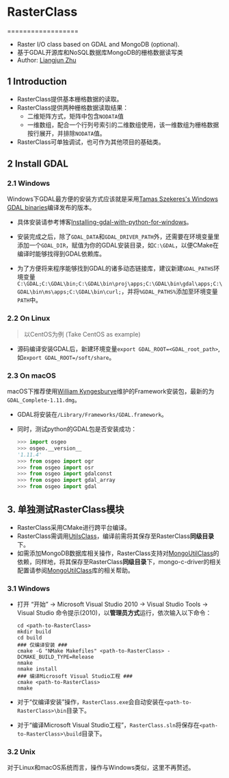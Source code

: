 # RasterClass
==================

+ Raster I/O class based on GDAL and MongoDB (optional).
+ 基于GDAL开源库和NoSQL数据库MongoDB的栅格数据读写类
+ Author: [Liangjun Zhu](http://zhulj.net)

## 1 Introduction
+ RasterClass提供基本栅格数据的读取。
+ RasterClass提供两种栅格数据读取结果：
    + 二维矩阵方式，矩阵中包含`NODATA`值
    + 一维数组，配合一个行列号索引的二维数组使用，该一维数组为栅格数据按行展开，并排除`NODATA`值。
+ RasterClass可单独调试，也可作为其他项目的基础类。

## 2 Install GDAL
### 2.1 Windows
Windows下GDAL最方便的安装方式应该就是采用[Tamas Szekeres's Windows GDAL binaries](http://www.gisinternals.com/release.php)编译发布的版本。

+ 具体安装请参考博客[Installing-gdal-with-python-for-windows](https://sandbox.idre.ucla.edu/sandbox/tutorials/installing-gdal-for-windows "installing-gdal-with-python-for-windows")。

+ 安装完成之后，除了`GDAL_DATA`和`GDAL_DRIVER_PATH`外，还需要在环境变量里添加一个`GDAL_DIR`，赋值为你的GDAL安装目录，如`C:\GDAL`，以便CMake在编译时能够找得到GDAL依赖库。

+ 为了方便将来程序能够找到GDAL的诸多动态链接库，建议新建`GDAL_PATHS`环境变量`C:\GDAL;C:\GDAL\bin;C:\GDAL\bin\proj\apps;C:\GDAL\bin\gdal\apps;C:\GDAL\bin\ms\apps;C:\GDAL\bin\curl;`，并将`%GDAL_PATHS%`添加至环境变量`PATH`中。

### 2.2 On Linux

> 以CentOS为例 (Take CentOS as example)

+ 源码编译安装GDAL后，新建环境变量`export GDAL_ROOT=<GDAL_root_path>`, 如`export GDAL_ROOT=/soft/share`。

### 2.3 On macOS
macOS下推荐使用[William Kyngesburye](http://www.kyngchaos.com/software:frameworks)维护的Framework安装包，最新的为`GDAL_Complete-1.11.dmg`。

+ GDAL将安装在`/Library/Frameworks/GDAL.framework`。
+ 同时，测试python的GDAL包是否安装成功：

	```python
	>>> import osgeo
	>>> osgeo.__version__
	'1.11.4'
	>>> from osgeo import ogr
	>>> from osgeo import osr
	>>> from osgeo import gdalconst
	>>> from osgeo import gdal_array
	>>> from osgeo import gdal
	```

## 3. 单独测试RasterClass模块

+ RasterClass采用CMake进行跨平台编译。
+ RasterClass需调用[UtilsClass](https://github.com/lreis2415/UtilsClass)，编译前需将其保存至RasterClass**同级目录**下。
+ 如需添加MongoDB数据库相关操作，RasterClass支持对[MongoUtilClass](https://github.com/lreis2415/MongoUtilClass)的依赖，同样地，将其保存至RasterClass**同级目录**下，mongo-c-driver的相关配置请参阅[MongoUtilClass](https://github.com/lreis2415/MongoUtilClass)库的相关帮助。

### 3.1 Windows
+ 打开 “开始” -> Microsoft Visual Studio 2010 -> Visual Studio Tools -> Visual Studio 命令提示(2010)，以**管理员方式**运行，依次输入以下命令：

	```shell
	cd <path-to-RasterClass>
	mkdir build
	cd build
	### 仅编译安装 ###
	cmake -G "NMake Makefiles" <path-to-RasterClass> -DCMAKE_BUILD_TYPE=Release
	nmake
	nmake install
	### 编译Microsoft Visual Studio工程 ###
	cmake <path-to-RasterClass>
	nmake
	```

+ 对于“仅编译安装”操作，`RasterClass.exe`会自动安装在`<path-to-RasterClass>\bin`目录下。
+ 对于“编译Microsoft Visual Studio工程”，`RasterClass.sln`将保存在`<path-to-RasterClass>\build`目录下。

### 3.2 Unix
对于Linux和macOS系统而言，操作与Windows类似，这里不再赘述。
